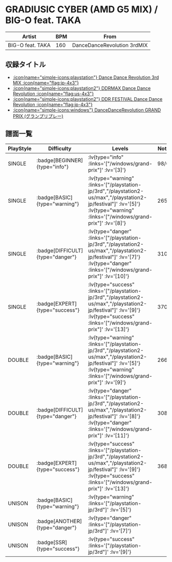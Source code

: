 # GRADIUSIC CYBER (AMD G5 MIX) / BIG-O feat. TAKA

|Artist|BPM|From|
|------|---|----|
|BIG-O feat. TAKA|160|DanceDanceRevolution 3rdMIX|

## 収録タイトル

- [ :icon{name="simple-icons:playstation"} Dance Dance Revolution 3rd MIX :icon{name="flag:jp-4x3"} ](/playstation-jp/3rd)
- [ :icon{name="simple-icons:playstation2"} DDRMAX Dance Dance Revolution :icon{name="flag:us-4x3"} ](/playstation2-us/max)
- [ :icon{name="simple-icons:playstation2"} DDR FESTIVAL Dance Dance Revolution :icon{name="flag:jp-4x3"} ](/playstation2-jp/festival)
- [ :icon{name="simple-icons:windows"} DanceDanceRevolution GRAND PRIX (グランプリプレー)](/windows/grand-prix)

## 譜面一覧

|PlayStyle|Difficulty|Levels|Notes|Movie|
|---------|----------|------|-----|-----|
|SINGLE| :badge[BEGINNER]{type="info"} | :lv{type="info" :links='["/windows/grand-prix"]' :lv='[3]'} |98/0||
|SINGLE| :badge[BASIC]{type="warning"} | :lv{type="warning" :links='["/playstation-jp/3rd","/playstation2-us/max","/playstation2-jp/festival"]' :lv='[5]'}  :lv{type="warning" :links='["/windows/grand-prix"]' :lv='[8]'} |265/0||
|SINGLE| :badge[DIFFICULT]{type="danger"} | :lv{type="danger" :links='["/playstation-jp/3rd","/playstation2-us/max","/playstation2-jp/festival"]' :lv='[7]'}  :lv{type="danger" :links='["/windows/grand-prix"]' :lv='[10]'} |310/0||
|SINGLE| :badge[EXPERT]{type="success"} | :lv{type="success" :links='["/playstation-jp/3rd","/playstation2-us/max","/playstation2-jp/festival"]' :lv='[9]'}  :lv{type="success" :links='["/windows/grand-prix"]' :lv='[13]'} |370/0||
|DOUBLE| :badge[BASIC]{type="warning"} | :lv{type="warning" :links='["/playstation-jp/3rd","/playstation2-us/max","/playstation2-jp/festival"]' :lv='[5]'}  :lv{type="warning" :links='["/windows/grand-prix"]' :lv='[9]'} |266/0||
|DOUBLE| :badge[DIFFICULT]{type="danger"} | :lv{type="danger" :links='["/playstation-jp/3rd","/playstation2-us/max","/playstation2-jp/festival"]' :lv='[8]'}  :lv{type="danger" :links='["/windows/grand-prix"]' :lv='[11]'} |308/0||
|DOUBLE| :badge[EXPERT]{type="success"} | :lv{type="success" :links='["/playstation-jp/3rd","/playstation2-us/max","/playstation2-jp/festival"]' :lv='[9]'}  :lv{type="success" :links='["/windows/grand-prix"]' :lv='[13]'} |368/0||
|UNISON| :badge[BASIC]{type="warning"} | :lv{type="warning" :links='["/playstation-jp/3rd"]' :lv='[5]'} |||
|UNISON| :badge[ANOTHER]{type="danger"} | :lv{type="danger" :links='["/playstation-jp/3rd"]' :lv='[7]'} |||
|UNISON| :badge[SSR]{type="success"} | :lv{type="success" :links='["/playstation-jp/3rd"]' :lv='[9]'} |||
